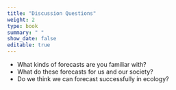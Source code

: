 ```yaml
---
title: "Discussion Questions"
weight: 2
type: book
summary: " "
show_date: false
editable: true
---
```


* What kinds of forecasts are you familiar with?
* What do these forecasts for us and our society?
* Do we think we can forecast successfully in ecology?